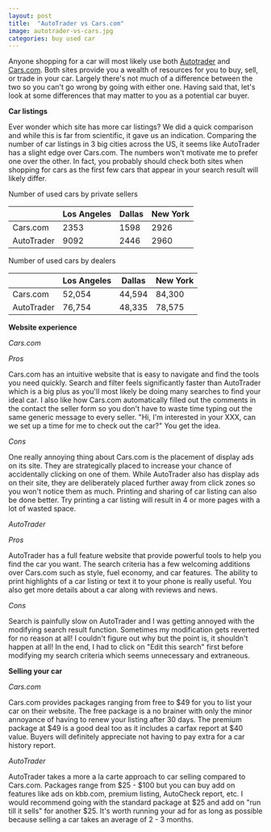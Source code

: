 ```yaml
---
layout: post
title:  "AutoTrader vs Cars.com"
image: autotrader-vs-cars.jpg
categories: buy used car
---
```

Anyone shopping for a car will most likely use both [Autotrader][autotrader] and [Cars.com][cars].  Both sites provide you a wealth of resources for you to buy, sell, or trade in your car.  Largely there's not much of a difference between the two so you can't go wrong by going with either one.  Having said that, let's look at some differences that may matter to you as a potential car buyer.

__Car listings__

Ever wonder which site has more car listings?  We did a quick comparison and while this is far from scientific, it gave us an indication.  Comparing the number of car listings in 3 big cities across the US, it seems like AutoTrader has a slight edge over Cars.com.  The numbers won't motivate me to prefer one over the other.  In fact, you probably should check both sites when shopping for cars as the first few cars that appear in your search result will likely differ.


Number of used cars by private sellers

|            | Los Angeles | Dallas | New York |
|------------|-------------|--------|----------|
| Cars.com   | 2353        | 1598   | 2926     |
| AutoTrader | 9092        | 2446   | 2960     |


Number of used cars by dealers

|            | Los Angeles | Dallas | New York |
|------------|-------------|--------|----------|
| Cars.com   | 52,054      | 44,594 | 84,300   |
| AutoTrader | 76,754      | 48,335 | 78,575   |



__Website experience__

_Cars.com_

_Pros_

Cars.com has an intuitive website that is easy to navigate and find the tools you need quickly.  Search and filter feels significantly faster than AutoTrader which is a big plus as you'll most likely be doing many searches to find your ideal car.  I also like how Cars.com automatically filled out the comments in the contact the seller form so you don't have to waste time typing out the same generic message to every seller.  "Hi, I'm interested in your XXX, can we set up a time for me to check out the car?"  You get the idea.

_Cons_

One really annoying thing about Cars.com is the placement of display ads on its site.  They are strategically placed to increase your chance of accidentally clicking on one of them.  While AutoTrader also has display ads on their site, they are deliberately placed further away from click zones so you won't notice them as much.  Printing and sharing of car listing can also be done better.  Try printing a car listing will result in 4 or more pages with a lot of wasted space.  

_AutoTrader_

_Pros_

AutoTrader has a full feature website that provide powerful tools to help you find the car you want.  The search criteria has a few welcoming additions over Cars.com such as style, fuel economy, and car features.  The ability to print highlights of a car listing or text it to your phone is really useful.  You also get more details about a car along with reviews and news.

_Cons_

Search is painfully slow on AutoTrader and I was getting annoyed with the modifying search result function.  Sometimes my modification gets reverted for no reason at all!  I couldn't figure out why but the point is, it shouldn't happen at all!  In the end, I had to click on "Edit this search" first before modifying my search criteria which seems unnecessary and extraneous.

__Selling your car__

_Cars.com_

Cars.com provides packages ranging from free to $49 for you to list your car on their website.  The free package is a no brainer with only the minor annoyance of having to renew your listing after 30 days.  The premium package at $49 is a good deal too as it includes a carfax report at $40 value.  Buyers will definitely appreciate not having to pay extra for a car history report.

_AutoTrader_

AutoTrader takes a more a la carte approach to car selling compared to Cars.com.  Packages range from $25 - $100 but you can buy add on features like ads on kbb.com, premium listing, AutoCheck report, etc.  I would recommend going with the standard package at $25 and add on "run till it sells" for another $25.  It's worth running your ad for as long as possible because selling a car takes an average of 2 - 3 months.


[cars]: https://www.cars.com/
[autotrader]: http://www.autotrader.com/
